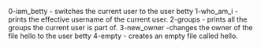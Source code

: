 0-iam_betty - switches the current user to the user betty
1-who_am_i -  prints the effective username of the current user.
2-groups - prints all the groups the current user is part of.
3-new_owner -changes the owner of the file hello to the user betty
4-empty - creates an empty file called hello.
